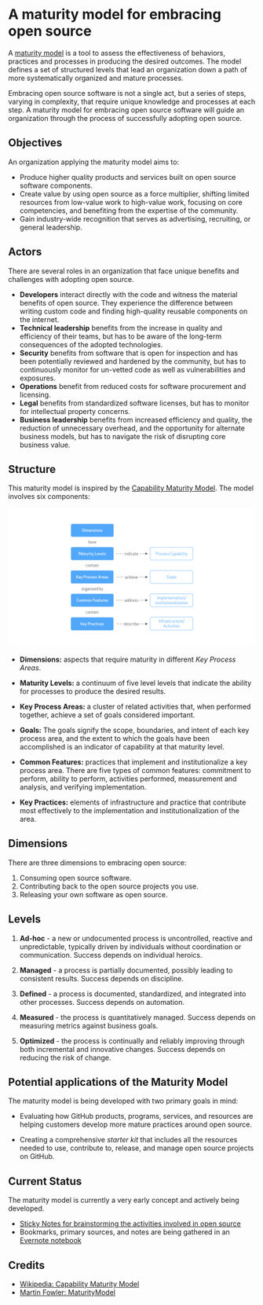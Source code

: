 # A maturity model for embracing open source

A [maturity model](http://martinfowler.com/bliki/MaturityModel.html) is a tool to assess the effectiveness of behaviors, practices and processes in producing the desired outcomes. The model defines a set of structured levels that lead an organization down a path of more systematically organized and mature processes.

Embracing open source software is not a single act, but a series of steps, varying in complexity, that require unique knowledge and processes at each step. A maturity model for embracing open source software will guide an organization through the process of successfully adopting open source.

## Objectives

An organization applying the maturity model aims to:

- Produce higher quality products and services built on open source software components.
- Create value by using open source as a force multiplier, shifting limited resources from low-value work to high-value work, focusing on core competencies, and benefiting from the expertise of the community.
- Gain industry-wide recognition that serves as advertising, recruiting, or general leadership.

## Actors

There are several roles in an organization that face unique benefits and challenges with adopting open source.

- **Developers** interact directly with the code and witness the material benefits of open source. They experience the difference between writing custom code and finding high-quality reusable components on the internet.
- **Technical leadership** benefits from the increase in quality and efficiency of their teams, but has to be aware of the long-term consequences of the adopted technologies.
- **Security** benefits from software that is open for inspection and has been potentially reviewed and hardened by the community, but has to continuously monitor for un-vetted code as well as vulnerabilities and exposures.
- **Operations** benefit from reduced costs for software procurement and licensing.
- **Legal** benefits from standardized software licenses, but has to monitor for intellectual property concerns.
- **Business leadership** benefits from increased efficiency and quality, the reduction of unnecessary overhead, and the opportunity for alternate business models, but has to navigate the risk of disrupting core business value.

## Structure

This maturity model is inspired by the [Capability Maturity Model](https://en.wikipedia.org/wiki/Capability_Maturity_Model). The model involves six components:

![](resources/structure.png)


- **Dimensions:** aspects that require maturity in different _Key Process Areas_.

- **Maturity Levels:** a continuum of five level levels that indicate the ability for processes to produce the desired results.

- **Key Process Areas:** a cluster of related activities that, when performed together, achieve a set of goals considered important.

- **Goals:** The goals signify the scope, boundaries, and intent of each key process area, and the extent to which the goals have been accomplished is an indicator of capability at that maturity level.

- **Common Features:** practices that implement and institutionalize a key process area. There are five types of common features: commitment to perform, ability to perform, activities performed, measurement and analysis, and verifying implementation.

- **Key Practices:** elements of infrastructure and practice that contribute most effectively to the implementation and institutionalization of the area.

## Dimensions

There are three dimensions to embracing open source:

1. Consuming open source software.
2. Contributing back to the open source projects you use.
3. Releasing your own software as open source.

## Levels

1. **Ad-hoc** - a new or undocumented process is uncontrolled, reactive and unpredictable, typically driven by individuals without coordination or communication. Success depends on individual heroics.

2. **Managed** - a process is partially documented, possibly leading to consistent results. Success depends on discipline.

3. **Defined** - a process is documented, standardized, and integrated into other processes. Success depends on automation.

4. **Measured** - the process is quantitatively managed. Success depends on measuring metrics against business goals.

5. **Optimized** - the process is continually and reliably improving through both incremental and innovative changes. Success depends on reducing the risk of change.

## Potential applications of the Maturity Model

The maturity model is being developed with two primary goals in mind:

- Evaluating how GitHub products, programs, services, and resources are helping customers develop more mature practices around open source.

- Creating a comprehensive _starter kit_ that includes all the resources needed to use, contribute to, release, and manage open source projects on GitHub.

## Current Status

The maturity model is currently a very early concept and actively being developed.

* [Sticky Notes for brainstorming the activities involved in open source](https://stickies.io/boards/564eda3fefefba0b2fe8a072#1)
* Bookmarks, primary sources, and notes are being gathered in an [Evernote notebook](https://www.evernote.com/pub/bkeepers/maturitymodel)

## Credits

- [Wikipedia: Capability Maturity Model](https://en.wikipedia.org/wiki/Capability_Maturity_Model)
- [Martin Fowler: MaturityModel](http://martinfowler.com/bliki/MaturityModel.html)
